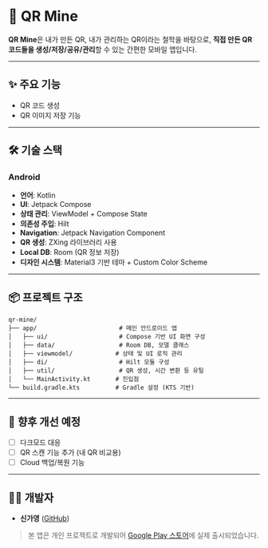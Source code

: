 # 📱 QR Mine

**QR Mine**은 내가 만든 QR, 내가 관리하는 QR이라는 철학을 바탕으로, **직접 만든 QR 코드들을 생성/저장/공유/관리**할 수 있는 간편한 모바일 앱입니다.

---

## ✨ 주요 기능

- QR 코드 생성
- QR 이미지 저장 기능

---

## 🛠 기술 스택

### Android
- **언어**: Kotlin
- **UI**: Jetpack Compose
- **상태 관리**: ViewModel + Compose State
- **의존성 주입**: Hilt
- **Navigation**: Jetpack Navigation Component
- **QR 생성**: ZXing 라이브러리 사용
- **Local DB**: Room (QR 정보 저장)
- **디자인 시스템**: Material3 기반 테마 + Custom Color Scheme

---

## 📦 프로젝트 구조

```
qr-mine/
├── app/                       # 메인 안드로이드 앱
│   ├── ui/                    # Compose 기반 UI 화면 구성
│   ├── data/                  # Room DB, 모델 클래스
│   ├── viewmodel/            # 상태 및 UI 로직 관리
│   ├── di/                    # Hilt 모듈 구성
│   ├── util/                  # QR 생성, 시간 변환 등 유틸
│   └── MainActivity.kt       # 진입점
└── build.gradle.kts          # Gradle 설정 (KTS 기반)
```
---

## 📌 향후 개선 예정
- [ ] 다크모드 대응
- [ ] QR 스캔 기능 추가 (내 QR 비교용)
- [ ] Cloud 백업/복원 기능

---

## 👩‍💻 개발자
- **신가영** ([GitHub](https://github.com/gay00ung))

> 본 앱은 개인 프로젝트로 개발되어 [Google Play 스토어](https://play.google.com/store/apps/details?id=net.ifmain.qr_mine)에 실제 출시되었습니다.
